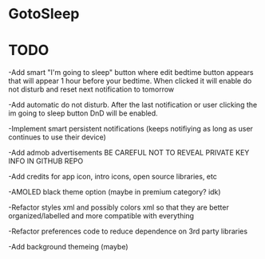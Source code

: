 # GotoSleep

# TODO
-Add smart "I'm going to sleep" button where edit bedtime button appears that will appear 1 hour before your bedtime. When clicked it will enable do not disturb and reset next notification to tomorrow

-Add automatic do not disturb. After the last notification or user clicking the im going to sleep button DnD will be enabled.

-Implement smart persistent notifications (keeps notifiying as long as user continues to use their device)

-Add admob advertisements BE CAREFUL NOT TO REVEAL PRIVATE KEY INFO IN GITHUB REPO

-Add credits for app icon, intro icons, open source libraries, etc

-AMOLED black theme option (maybe in premium category? idk)

-Refactor styles xml and possibly colors xml so that they are better organized/labelled and more compatible with everything

-Refactor preferences code to reduce dependence on 3rd party libraries

-Add background themeing (maybe)

